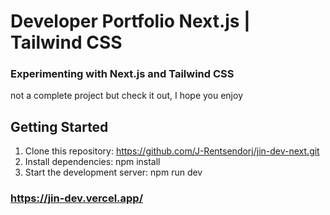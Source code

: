 # **Developer Portfolio Next.js | Tailwind CSS**
### Experimenting with Next.js and Tailwind CSS 
not a complete project but check it out, I hope you enjoy 
 
## Getting Started
1. Clone this repository: https://github.com/J-Rentsendorj/jin-dev-next.git
2. Install dependencies: npm install
3. Start the development server: npm run dev

### https://jin-dev.vercel.app/
